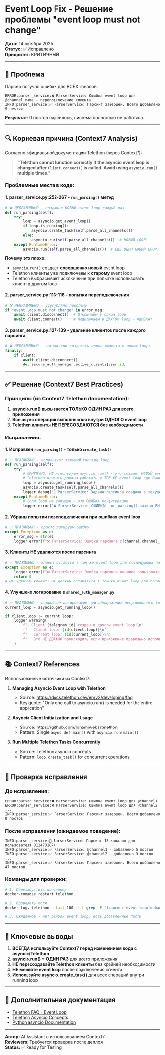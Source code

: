 # Event Loop Fix - Решение проблемы "event loop must not change"

**Дата:** 14 октября 2025  
**Статус:** ✅ Исправлено  
**Приоритет:** КРИТИЧНЫЙ

---

## 🔴 Проблема

Парсер получал ошибки для ВСЕХ каналов:

```
ERROR:parser_service:❌ ParserService: Ошибка event loop для @channel_name - переподключение клиента
INFO:parser_service:✅ ParserService: Парсинг завершен. Всего добавлено 0 постов
```

**Результат:** 0 постов парсилось, система полностью не работала.

---

## 🔍 Корневая причина (Context7 Analysis)

Согласно официальной документации Telethon (через Context7):

> **"Telethon cannot function correctly if the asyncio event loop is changed after `Client.connect()` is called. Avoid using `asyncio.run()` multiple times."**

### Проблемные места в коде:

#### 1. **parser_service.py:252-267** - `run_parsing()` метод

```python
# ❌ НЕПРАВИЛЬНО - создавал НОВЫЙ event loop каждый раз
def run_parsing(self):
    try:
        loop = asyncio.get_event_loop()
        if loop.is_running():
            asyncio.create_task(self.parse_all_channels())
        else:
            asyncio.run(self.parse_all_channels())  # НОВЫЙ LOOP!
    except RuntimeError:
        asyncio.run(self.parse_all_channels())  # ЕЩЕ ОДИН НОВЫЙ LOOP!
```

**Почему это плохо:**
- `asyncio.run()` создает **совершенно новый** event loop
- Telethon клиенты уже подключены к **старому** event loop
- Telethon выбрасывает исключение при попытке использовать клиент в другом loop

#### 2. **parser_service.py:113-116** - попытки переподключения

```python
# ❌ НЕПРАВИЛЬНО - усугубляло проблему
if "event loop must not change" in error_msg:
    await client.disconnect()  # Отключаем в одном loop
    await client.connect()     # Подключаем в ДРУГОМ loop - ОШИБКА!
```

#### 3. **parser_service.py:127-139** - удаление клиентов после каждого парсинга

```python
# ❌ НЕПРАВИЛЬНО - заставляло создавать новые клиенты в новых loops
finally:
    if client:
        await client.disconnect()
        del secure_auth_manager.active_clients[user.id]
```

---

## ✅ Решение (Context7 Best Practices)

### Принципы (из Context7 Telethon documentation):

1. **asyncio.run() вызывается ТОЛЬКО ОДИН РАЗ для всего приложения**
2. **Все async операции выполняются внутри ОДНОГО event loop**
3. **Telethon клиенты НЕ ПЕРЕСОЗДАЮТСЯ без необходимости**

### Исправления:

#### 1. Исправлен `run_parsing()` - только `create_task()`

```python
# ✅ ПРАВИЛЬНО - использует текущий running loop
def run_parsing(self):
    try:
        # КРИТИЧНО: НЕ используем asyncio.run() - это создает НОВЫЙ event loop!
        # Telethon клиенты должны работать в ТОМ ЖЕ event loop где были созданы
        loop = asyncio.get_running_loop()
        asyncio.create_task(self.parse_all_channels())
        logger.debug("📅 ParserService: Задача парсинга создана в текущем event loop")
    except RuntimeError:
        # Если loop не запущен - это ОШИБКА конфигурации
        logger.error("❌ ParserService: ОШИБКА! run_parsing() вызван ВНЕ event loop.")
```

#### 2. Убраны попытки переподключения при ошибках event loop

```python
# ✅ ПРАВИЛЬНО - просто логируем ошибку
except Exception as e:
    error_msg = str(e)
    logger.error(f"❌ ParserService: Ошибка парсинга @{channel.channel_username}: {error_msg}")
```

#### 3. Клиенты НЕ удаляются после парсинга

```python
# ✅ ПРАВИЛЬНО - клиент остается в том же event loop для последующих парсингов
except Exception as e:
    logger.error(f"❌ ParserService: Ошибка парсинга каналов пользователя {user.telegram_id}: {str(e)}")
    return 0
# НЕ УДАЛЯЕМ клиент! Он должен оставаться в том же event loop для последующих парсингов
```

#### 4. Улучшено логирование в `shared_auth_manager.py`

```python
# ✅ ПРАВИЛЬНО - подробное логирование при обнаружении неправильного loop
current_loop = asyncio.get_running_loop()

if client.loop != current_loop:
    logger.warning(
        f"⚠️ Client {telegram_id} создан в другом event loop!\n"
        f"   Client loop: {id(client.loop)}\n"
        f"   Current loop: {id(current_loop)}\n"
        f"   Это НЕ ДОЛЖНО происходить если приложение правильно использует asyncio.run() ОДИН РАЗ"
    )
```

---

## 📚 Context7 References

Использованные источники из Context7:

1. **Managing Asyncio Event Loop with Telethon**
   - Source: https://docs.telethon.dev/en/v2/developing/faq
   - Key quote: "Only one call to asyncio.run() is needed for the entire application"

2. **Asyncio Client Initialization and Usage**
   - Source: https://github.com/lonamiwebs/telethon
   - Pattern: Single `async def main()` with `asyncio.run(main())`

3. **Run Multiple Telethon Tasks Concurrently**
   - Source: Telethon asyncio concepts
   - Pattern: `loop.create_task()` for concurrent operations

---

## 🧪 Проверка исправления

### До исправления:
```
ERROR:parser_service:❌ ParserService: Ошибка event loop для @channel1
ERROR:parser_service:❌ ParserService: Ошибка event loop для @channel2
...
INFO:parser_service:✅ ParserService: Парсинг завершен. Всего добавлено 0 постов
```

### После исправления (ожидаемое поведение):
```
INFO:parser_service:🔄 ParserService: Парсинг 15 каналов для пользователя 8124731874
INFO:parser_service:✅ ParserService: @channel1 - добавлено 5 постов
INFO:parser_service:✅ ParserService: @channel2 - добавлено 3 постов
...
INFO:parser_service:✅ ParserService: Парсинг завершен. Всего добавлено 47 постов
```

### Команды для проверки:

```bash
# 1. Перезапустить контейнер
docker-compose restart telethon

# 2. Проверить логи
docker logs telethon --tail 100 -f | grep -E "(парсинг|event loop|добавлено)"

# 3. Ожидаемое - нет ошибок event loop, есть добавленные посты
```

---

## 🎯 Ключевые выводы

1. **ВСЕГДА используйте Context7 перед изменением кода с asyncio/Telethon**
2. **asyncio.run() = ОДИН РАЗ** для всего приложения
3. **НЕ пересоздавайте Telethon клиенты** без крайней необходимости
4. **НЕ меняйте event loop** после подключения клиента
5. **Используйте asyncio.create_task()** для всех операций внутри running loop

---

## 📖 Дополнительная документация

- [Telethon FAQ - Event Loop](https://docs.telethon.dev/en/v2/developing/faq)
- [Telethon Asyncio Concepts](https://docs.telethon.dev/en/v2/concepts/asyncio)
- [Python asyncio Documentation](https://docs.python.org/3/library/asyncio.html)

---

**Автор:** AI Assistant с использованием Context7  
**Reviewers:** Требуется проверка после деплоя  
**Status:** ✅ Ready for Testing

